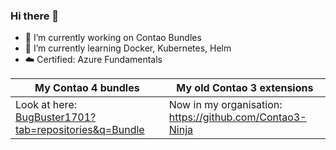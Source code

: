 ### Hi there 👋

- 🔭 I’m currently working on Contao Bundles
- 🌱 I’m currently learning Docker, Kubernetes, Helm
- :cloud: Certified: Azure Fundamentals

| My Contao 4 bundles | My old Contao 3 extensions |
| ------------- | ------------- |
| Look at here: [BugBuster1701?tab=repositories&q=Bundle](https://github.com/BugBuster1701?tab=repositories&q=Bundle&type=&language=) | Now in my organisation: https://github.com/Contao3-Ninja |

